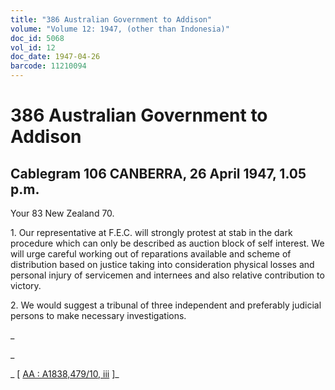 ```yaml
---
title: "386 Australian Government to Addison"
volume: "Volume 12: 1947, (other than Indonesia)"
doc_id: 5068
vol_id: 12
doc_date: 1947-04-26
barcode: 11210094
---
```


# 386 Australian Government to Addison

## Cablegram 106 CANBERRA, 26 April 1947, 1.05 p.m.

Your 83 New Zealand 70.

1\. Our representative at F.E.C. will strongly protest at stab in the dark procedure which can only be described as auction block of self interest. We will urge careful working out of reparations available and scheme of distribution based on justice taking into consideration physical losses and personal injury of servicemen and internees and also relative contribution to victory.

2\. We would suggest a tribunal of three independent and preferably judicial persons to make necessary investigations.

_

_

_ [ [AA : A1838,479/10, iii](http://www.naa.gov.au/cgi-bin/Search?O=I&Number=11210094) ]_
